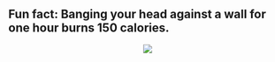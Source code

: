 <h2> Fun fact: Banging your head against a wall for one hour burns 150 calories. </h2>
<p align="center"><img src="https://i.giphy.com/RThN0hOS2GO4M.gif" /></p>

